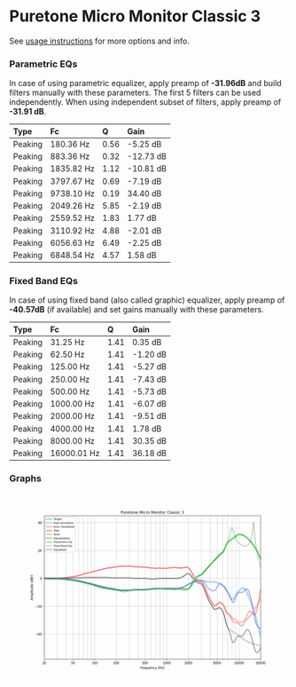 # Puretone Micro Monitor Classic 3
See [usage instructions](https://github.com/jaakkopasanen/AutoEq#usage) for more options and info.

### Parametric EQs
In case of using parametric equalizer, apply preamp of **-31.96dB** and build filters manually
with these parameters. The first 5 filters can be used independently.
When using independent subset of filters, apply preamp of **-31.91 dB**.

| Type    | Fc         |    Q | Gain      |
|:--------|:-----------|:-----|:----------|
| Peaking | 180.36 Hz  | 0.56 | -5.25 dB  |
| Peaking | 883.36 Hz  | 0.32 | -12.73 dB |
| Peaking | 1835.82 Hz | 1.12 | -10.81 dB |
| Peaking | 3797.67 Hz | 0.69 | -7.19 dB  |
| Peaking | 9738.10 Hz | 0.19 | 34.40 dB  |
| Peaking | 2049.26 Hz | 5.85 | -2.19 dB  |
| Peaking | 2559.52 Hz | 1.83 | 1.77 dB   |
| Peaking | 3110.92 Hz | 4.88 | -2.01 dB  |
| Peaking | 6056.63 Hz | 6.49 | -2.25 dB  |
| Peaking | 6848.54 Hz | 4.57 | 1.58 dB   |

### Fixed Band EQs
In case of using fixed band (also called graphic) equalizer, apply preamp of **-40.57dB**
(if available) and set gains manually with these parameters.

| Type    | Fc          |    Q | Gain     |
|:--------|:------------|:-----|:---------|
| Peaking | 31.25 Hz    | 1.41 | 0.35 dB  |
| Peaking | 62.50 Hz    | 1.41 | -1.20 dB |
| Peaking | 125.00 Hz   | 1.41 | -5.27 dB |
| Peaking | 250.00 Hz   | 1.41 | -7.43 dB |
| Peaking | 500.00 Hz   | 1.41 | -5.73 dB |
| Peaking | 1000.00 Hz  | 1.41 | -6.07 dB |
| Peaking | 2000.00 Hz  | 1.41 | -9.51 dB |
| Peaking | 4000.00 Hz  | 1.41 | 1.78 dB  |
| Peaking | 8000.00 Hz  | 1.41 | 30.35 dB |
| Peaking | 16000.01 Hz | 1.41 | 36.18 dB |

### Graphs
![](./Puretone%20Micro%20Monitor%20Classic%203.png)